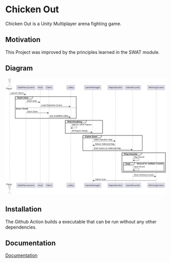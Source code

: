 # Chicken Out

Chicken Out is a Unity Multiplayer arena fighting game.

## Motivation

This Project was improved by the principles learned in the SWAT module.

## Diagram

![Test Runner Screenshot](docs/diagram.png)

## Installation

The Github Action builds a executable that can be run without any other dependencies.

## Documentation

[Documentation](docs/documentation.md)
